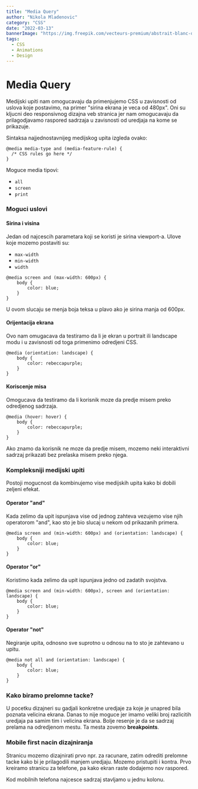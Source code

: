 ```yaml
---
title: "Media Query"
author: "Nikola Mladenovic"
category: "CSS"
date: "2022-03-13"
bannerImage: "https://img.freepik.com/vecteurs-premium/abstrait-blanc-dans-style-papier-3d_23-2148390818.jpg?w=2000"
tags:
  - CSS
  - Animations
  - Design
---
```


# Media Query

Medijski upiti nam omogucavaju da primenjujemo CSS u zavisnosti od uslova koje postavimo, na primer "sirina ekrana je veca od 480px". Oni su kljucni deo responsivnog dizajna veb stranica jer nam omogucavaju da prilagodjavamo raspored sadrzaja u zavisnosti od uredjaja na kome se prikazuje.

Sintaksa najjednostavnijeg medijskog upita izgleda ovako:

```other
@media media-type and (media-feature-rule) {
  /* CSS rules go here */
}
```

Moguce media tipovi:

- `all`
- `screen`
- `print`

### Moguci uslovi

#### Sirina i visina

Jedan od najcescih parametara koji se koristi je sirina viewport-a. Ulove koje mozemo postaviti su:

- `max-width`
- `min-width`
- `width`

```other
@media screen and (max-width: 600px) {
    body {
        color: blue;
    }
}
```

U ovom slucaju se menja boja teksa u plavo ako je sirina manja od 600px.

#### Orijentacija ekrana

Ovo nam omugacava da testiramo da li je ekran u portrait ili landscape modu i u zavisnosti od toga primenimo odredjeni CSS.

```other
@media (orientation: landscape) {
    body {
        color: rebeccapurple;
    }
}
```

#### Koriscenje misa

Omogucava da testiramo da li korisnik moze da predje misem preko odredjenog sadrzaja.

```other
@media (hover: hover) {
    body {
        color: rebeccapurple;
    }
}
```

Ako znamo da korisnik ne moze da predje misem, mozemo neki interaktivni sadrzaj prikazati bez prelaska misem preko njega.

### Kompleksniji medijski upiti

Postoji mogucnost da kombinujemo vise medijskih upita kako bi dobili zeljeni efekat.

#### Operator "and"

Kada zelimo da upit ispunjava vise od jednog zahteva vezujemo vise njih operatorom "and", kao sto je bio slucaj u nekom od prikazanih primera.

```other
@media screen and (min-width: 600px) and (orientation: landscape) {
    body {
        color: blue;
    }
}
```

#### Operator "or"

Koristimo kada zelimo da upit ispunjava jedno od zadatih svojstva.

```other
@media screen and (min-width: 600px), screen and (orientation: landscape) {
    body {
        color: blue;
    }
}
```

#### Operator "not"

Negiranje upita, odnosno sve suprotno u odnosu na to sto je zahtevano u upitu.

```other
@media not all and (orientation: landscape) {
    body {
        color: blue;
    }
}
```

### Kako biramo prelomne tacke?

U pocetku dizajneri su gadjali konkretne uredjaje za koje je unapred bila poznata velicina ekrana. Danas to nije moguce jer imamo veliki broj razlicitih uredjaja pa samim tim i velicina ekrana. Bolje resenje je da se sadrzaj prelama na odredjenom mestu. Ta mesta zovemo **breakpoints**.

### Mobile first nacin dizajniranja

Stranicu mozemo dizajnirati prvo npr. za racunare, zatim odrediti prelomne tacke kako bi je prilagodili manjem uredjaju. Mozemo pristupiti i kontra. Prvo kreiramo stranicu za telefone, pa kako ekran raste dodajemo nov raspored.

Kod mobilnih telefona najcesce sadrzaj stavljamo u jednu kolonu.
